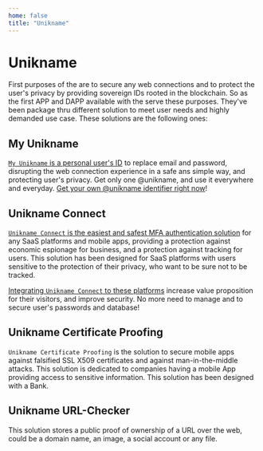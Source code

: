 ```yaml
---
home: false
title: "Unikname"
---
```


# Unikname

First purposes of the <uns/> are to secure any web connections and to protect the user's privacy by providing sovereign IDs rooted in the blockchain.
So as the first APP and DAPP available with the <uns/> serve these purposes.
They've been package thru different solution to meet user needs and highly demanded use case. These solutions are the following ones:  

## My Unikname

[`My Unikname` is a personal user's ID](http://my.unikname.app) to replace email and password, disrupting the web connection experience in a safe ans simple way, and protecting user's privacy.
Get only one @unikname, and use it everywhere and everyday.
[Get your own @unikname identifier right now](https://my.unikname.app/)!

## Unikname Connect

[`Unikname Connect` is the easiest and safest MFA authentication solution](http://www.unikname.com/) for any SaaS platforms and mobile apps, providing a protection against economic espionage for business, and a protection against tracking for users.
This solution has been designed for SaaS platforms with users sensitive to the protection of their privacy, who want to be sure not to be tracked.

[Integrating `Unikname Connect` to these platforms](https://docs.unikname.com/3-unikname-connect/) increase value proposition for their visitors, and improve security.
No more need to manage and to secure user's passwords and database!

## Unikname Certificate Proofing

`Unikname Certificate Proofing` is the solution to secure mobile apps against falsified SSL X509 certificates and against man-in-the-middle attacks.
This solution is dedicated to companies having a mobile App providing access to sensitive information.
This solution has been designed with a Bank. 

## Unikname URL-Checker

This solution stores a public proof of ownership of a URL over the web, could be a domain name, an image, a social account or any file.
